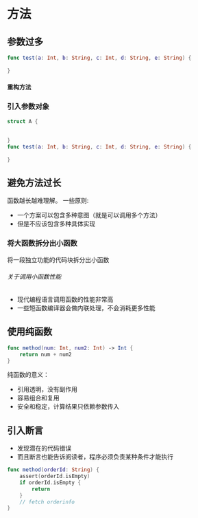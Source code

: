 # 方法

## 参数过多
```swift
func test(a: Int, b: String, c: Int, d: String, e: String) {
    
}
```
#### 重构方法
### 引入参数对象
```swift
struct A {
    
    
}
func test(a: Int, b: String, c: Int, d: String, e: String) {
    
}
```

## 避免方法过长
函数越长越难理解。
一些原则:
- 一个方案可以包含多种意图（就是可以调用多个方法）
- 但是不应该包含多种具体实现
### 将大函数拆分出小函数
将一段独立功能的代码块拆分出小函数
###### 关于调用小函数性能
- 现代编程语言调用函数的性能非常高
- 一些短函数编译器会做内联处理，不会消耗更多性能

## 使用纯函数
```swift
func method(num: Int, num2: Int) -> Int {
    return num + num2
}
```
纯函数的意义：
- 引用透明，没有副作用
- 容易组合和复用
- 安全和稳定，计算结果只依赖参数传入

## 引入断言
- 发现潜在的代码错误
- 而且断言也能告诉阅读者，程序必须负责某种条件才能执行
```swift
func method(orderId: String) {
    assert(orderId.isEmpty)
    if orderId.isEmpty {
        return
    }
    // fetch orderinfo
}
```
